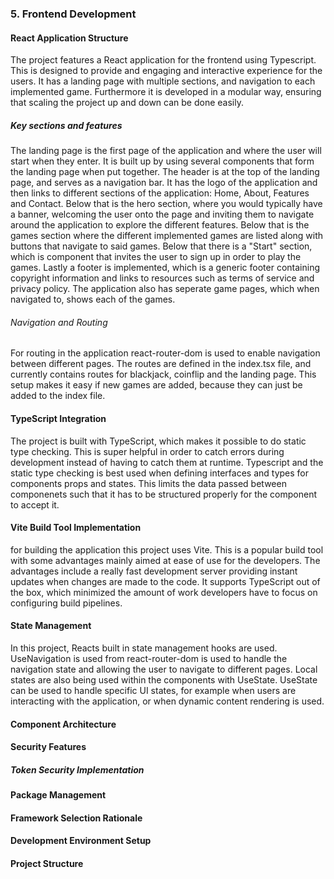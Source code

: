 ### 5. Frontend Development
#### React Application Structure
The project features a React application for the frontend using Typescript. This is designed to provide and engaging and interactive experience for the users. It has a landing page with multiple sections, and navigation to each implemented game. Furthermore it is developed in a modular way, ensuring that scaling the project up and down can be done easily.

##### Key sections and features
The landing page is the first page of the application and where the user will start when they enter. It is built up by using several components that form the landing page when put together. The header is at the top of the landing page, and serves as a navigation bar. It has the logo of the application and then links to different sections of the application: Home, About, Features and Contact. Below that is the hero section, where you would typically have a banner, welcoming the user onto the page and inviting them to navigate around the application to explore the different features. Below that is the games section where the different implemented games are listed along with buttons that navigate to said games. Below that there is a "Start" section, which is component that invites the user to sign up in order to play the games. Lastly a footer is implemented, which is a generic footer containing copyright information and links to resources such as terms of service and privacy policy. The application also has seperate game pages, which when navigated to, shows each of the games.

###### Navigation and Routing
For routing in the application react-router-dom is used to enable navigation between different pages. The routes are defined in the index.tsx file, and currently contains routes for blackjack, coinflip and the landing page. This setup makes it easy if new games are added, because they can just be added to the index file.

#### TypeScript Integration
The project is built with TypeScript, which makes it possible to do static type checking. This is super helpful in order to catch errors during development instead of having to catch them at runtime. Typescript and the static type checking is best used when defining interfaces and types for components props and states. This limits the data passed between componenets such that it has to be structured properly for the component to accept it.

#### Vite Build Tool Implementation
for building the application this project uses Vite. This is a popular build tool with some advantages mainly aimed at ease of use for the developers. The advantages include a really fast development server providing instant updates when changes are made to the code. It supports TypeScript out of the box, which minimized the amount of work developers have to focus on configuring build pipelines. 

#### State Management
In this project, Reacts built in state management hooks are used. UseNavigation is used from react-router-dom is used to handle the navigation state and allowing the user to navigate to different pages. Local states are also being used within the components with UseState. UseState can be used to handle specific UI states, for example when users are interacting with the application, or when dynamic content rendering is used.

#### Component Architecture

#### Security Features

##### Token Security Implementation

#### Package Management

#### Framework Selection Rationale

#### Development Environment Setup

#### Project Structure

